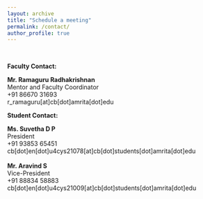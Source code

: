 ```yaml
---
layout: archive
title: "Schedule a meeting"
permalink: /contact/
author_profile: true
---
```



<br/>

<b>Faculty Contact:</b>
<p>
<b>Mr. Ramaguru Radhakrishnan </b><br/>
Mentor and Faculty Coordinator <br/>
+91 86670 31693 <br/>
r_ramaguru[at]cb[dot]amrita[dot]edu</p>

<b>Student Contact: </b>

<p> <b>Ms. Suvetha D P</b> <br/>
President <br/>
+91 93853 65451 <br/>
cb[dot]en[dot]u4cys21078[at]cb[dot]students[dot]amrita[dot]edu
<br/> <br/>
  <b> Mr. Aravind S </b><br/>
Vice-President <br/>
+91 88834 58883 <br/>
cb[dot]en[dot]u4cys21009[at]cb[dot]students[dot]amrita[dot]edu </p>

